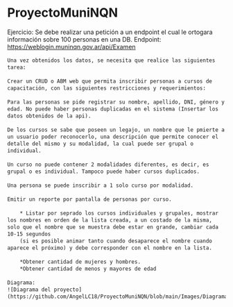 # ProyectoMuniNQN
Ejercicio:
	Se debe realizar una petición a un endpoint el cual le ortogara información sobre 100 personas en una DB.
	Endpoint: https://weblogin.muninqn.gov.ar/api/Examen
	
	Una vez obtenidos los datos, se necesita que realice las siguientes tarea:
	
	Crear un CRUD o ABM web que permita inscribir personas a cursos de capacitación, con las siguientes restricciones y requerimientos:

	Para las personas se pide registrar su nombre, apellido, DNI, género y edad. No puede haber personas duplicadas en el sistema (Insertar los datos obtenidos de la api).

	De los cursos se sabe que poseen un legajo, un nombre que le pmierte a un usuario poder reconocerlo, una descripción que permite conocer el detalle del mismo y su modalidad, la cual puede ser grupal o individual.

	Un curso no puede contener 2 modalidades diferentes, es decir, es grupal o es individual. Tampoco puede haber cursos duplicados.

	Una persona se puede inscribir a 1 solo curso por modalidad.

	Emitir un reporte por pantalla de personas por curso.

		* Listar por seprado los cursos individuales y grupales, mostrar los nombres en orden de la lista creada, a un costado de la misma, solo que el nombre que se muestra debe estar en grande, cambiar cada 10-15 segundos
		(si es posible animar tanto cuando desaparece el nombre cuando aparece el próximo) y debe corresponder con el nombre en la lista.

		*Obtener cantidad de mujeres y hombres.
		*Obtener cantidad de menos y mayores de edad

	Diagrama:
	![Diagrama del proyecto](https://github.com/AngelLC18/ProyectoMuniNQN/blob/main/Images/Diagrama%20ProyectoMuniNQN.drawio.png)
